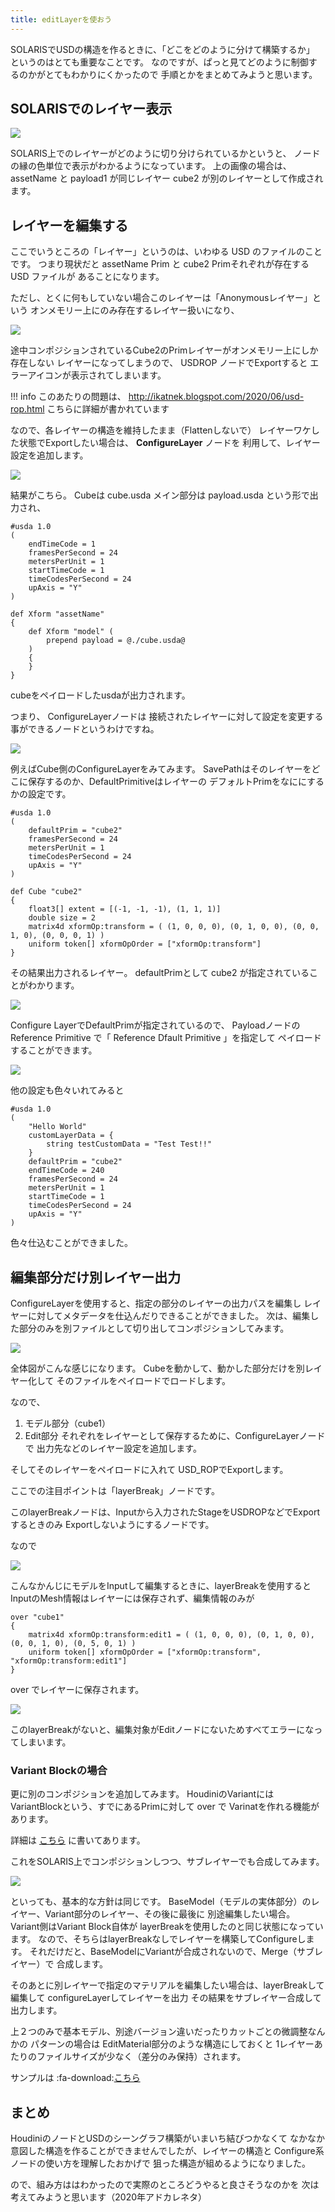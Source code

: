 ```yaml
---
title: editLayerを使おう
---
```


SOLARISでUSDの構造を作るときに、「どこをどのように分けて構築するか」
というのはとても重要なことです。
なのですが、ぱっと見てどのように制御するのかがとてもわかりにくかったので
手順とかをまとめてみようと思います。

## SOLARISでのレイヤー表示

![](https://gyazo.com/dc651ee92c221b0a7f21e61f6be7f477.png)

SOLARIS上でのレイヤーがどのように切り分けられているかというと、
ノードの縁の色単位で表示がわかるようになっています。
上の画像の場合は、 assetName と payload1 が同じレイヤー
cube2 が別のレイヤーとして作成されます。

## レイヤーを編集する

ここでいうところの「レイヤー」というのは、いわゆる USD のファイルのことです。
つまり現状だと assetName Prim と cube2 Primそれぞれが存在する USD ファイルが
あることになります。

ただし、とくに何もしていない場合このレイヤーは「Anonymousレイヤー」という
オンメモリー上にのみ存在するレイヤー扱いになり、

![](https://gyazo.com/a00b2a9ce07abe64073f06dbcaf05a83.png)

途中コンポジションされているCube2のPrimレイヤーがオンメモリー上にしか存在しない
レイヤーになってしまうので、 USDROP ノードでExportすると
エラーアイコンが表示されてしまいます。

!!! info
    このあたりの問題は、
    http://ikatnek.blogspot.com/2020/06/usd-rop.html
    こちらに詳細が書かれています
    

なので、各レイヤーの構造を維持したまま（Flattenしないで）
レイヤーワケした状態でExportしたい場合は、 **ConfigureLayer** ノードを
利用して、レイヤー設定を追加します。

![](https://gyazo.com/133158975ece65dce7009829abe258e8.png)

結果がこちら。
Cubeは cube.usda メイン部分は payload.usda という形で出力され、

```usda
#usda 1.0
(
    endTimeCode = 1
    framesPerSecond = 24
    metersPerUnit = 1
    startTimeCode = 1
    timeCodesPerSecond = 24
    upAxis = "Y"
)

def Xform "assetName"
{
    def Xform "model" (
        prepend payload = @./cube.usda@
    )
    {
    }
}
```
cubeをペイロードしたusdaが出力されます。

つまり、 ConfigureLayerノードは
接続されたレイヤーに対して設定を変更する事ができるノードというわけですね。

![](https://gyazo.com/59f4bdadd3fdbb13b60a357b18f50bc5.png)

例えばCube側のConfigureLayerをみてみます。
SavePathはそのレイヤーをどこに保存するのか、DefaultPrimitiveはレイヤーの
デフォルトPrimをなににするかの設定です。

```usda
#usda 1.0
(
    defaultPrim = "cube2"
    framesPerSecond = 24
    metersPerUnit = 1
    timeCodesPerSecond = 24
    upAxis = "Y"
)

def Cube "cube2"
{
    float3[] extent = [(-1, -1, -1), (1, 1, 1)]
    double size = 2
    matrix4d xformOp:transform = ( (1, 0, 0, 0), (0, 1, 0, 0), (0, 0, 1, 0), (0, 0, 0, 1) )
    uniform token[] xformOpOrder = ["xformOp:transform"]
}
```
その結果出力されるレイヤー。
defaultPrimとして cube2 が指定されていることがわかります。

![](https://gyazo.com/f4b53179ff274c7c575b990cb93df9f5.png)

Configure LayerでDefaultPrimが指定されているので、
Payloadノードの Reference Primitive で「 Reference Dfault Primitive 」を指定して
ペイロードすることができます。

![](https://gyazo.com/a5f58dcd2c544a14b22d99622acd630e.png)

他の設定も色々いれてみると

```
#usda 1.0
(
    "Hello World"
    customLayerData = {
        string testCustomData = "Test Test!!"
    }
    defaultPrim = "cube2"
    endTimeCode = 240
    framesPerSecond = 24
    metersPerUnit = 1
    startTimeCode = 1
    timeCodesPerSecond = 24
    upAxis = "Y"
)
```
色々仕込むことができました。

## 編集部分だけ別レイヤー出力

ConfigureLayerを使用すると、指定の部分のレイヤーの出力パスを編集し
レイヤーに対してメタデータを仕込んだりできることができました。
次は、編集した部分のみを別ファイルとして切り出してコンポジションしてみます。

![](https://gyazo.com/fb9e94f346414d2a26fe4e145c0b8229.png)

全体図がこんな感じになります。
Cubeを動かして、動かした部分だけを別レイヤー化して
そのファイルをペイロードでロードします。

なので、
1. モデル部分（cube1）
2. Edit部分
それぞれをレイヤーとして保存するために、ConfigureLayerノードで
出力先などのレイヤー設定を追加します。

そしてそのレイヤーをペイロードに入れて USD_ROPでExportします。

ここでの注目ポイントは「layerBreak」ノードです。

このlayerBreakノードは、Inputから入力されたStageをUSDROPなどでExportするときのみ
Exportしないようにするノードです。

なので

![](https://gyazo.com/c1faa54fab8f2701ed25d451b368a0ae.png)

こんなかんじにモデルをInputして編集するときに、layerBreakを使用すると
InputのMesh情報はレイヤーには保存されず、編集情報のみが

```usda
over "cube1"
{
    matrix4d xformOp:transform:edit1 = ( (1, 0, 0, 0), (0, 1, 0, 0), (0, 0, 1, 0), (0, 5, 0, 1) )
    uniform token[] xformOpOrder = ["xformOp:transform", "xformOp:transform:edit1"]
}
```

over でレイヤーに保存されます。

![](https://gyazo.com/8960a7f8948b3c80d762391fd891c28f.png)

このlayerBreakがないと、編集対象がEditノードにないためすべてエラーになってしまいます。

### Variant Blockの場合

更に別のコンポジションを追加してみます。
HoudiniのVariantにはVariantBlockという、すでにあるPrimに対して over で
Varinatを作れる機能があります。

詳細は [こちら](08_solaris_variant.md) に書いてあります。

これをSOLARIS上でコンポジションしつつ、サブレイヤーでも合成してみます。

![](https://gyazo.com/76fd012882c2808c6467975319770fc0.png)

といっても、基本的な方針は同じです。
BaseModel（モデルの実体部分）のレイヤー、Variant部分のレイヤー、その後に最後に
別途編集したい場合。
Variant側はVariant Block自体が layerBreakを使用したのと同じ状態になっています。
なので、そちらはlayerBreakなしでレイヤーを構築してConfigureします。
それだけだと、BaseModelにVariantが合成されないので、Merge（サブレイヤー）で
合成します。

そのあとに別レイヤーで指定のマテリアルを編集したい場合は、layerBreakして編集して
configureLayerしてレイヤーを出力
その結果をサブレイヤー合成して出力します。

上２つのみで基本モデル、別途バージョン違いだったりカットごとの微調整なんかの
パターンの場合は EditMaterial部分のような構造にしておくと
1レイヤーあたりのファイルサイズが少なく（差分のみ保持）されます。

サンプルは :fa-download:[こちら](https://1drv.ms/u/s!AlUBmJYsMwMhhOZo1uxWpX05TZZQsA?e=thiZbi)

## まとめ

HoudiniのノードとUSDのシーングラフ構築がいまいち結びつかなくて
なかなか意図した構造を作ることができませんでしたが、レイヤーの構造と
Configure系ノードの使い方を理解したおかげで
狙った構造が組めるようになりました。

ので、組み方ははわかったので実際のところどうやると良さそうなのかを
次は考えてみようと思います（2020年アドカレネタ）